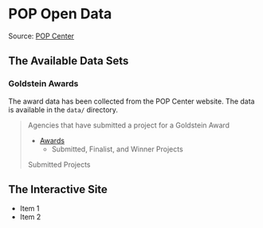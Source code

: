 # POP Open Data

Source: [POP Center](https://popcenter.asu.edu/content/about)

## The Available Data Sets


### Goldstein Awards

The award data has been collected from the POP Center website. The data is available in the `data/` directory. 


> Agencies that have submitted a project for a Goldstein Award
>   - [Awards](https://popcenter.asu.edu/content/pop-projects)
>       - Submitted, Finalist, and Winner Projects
>
> 
> 
> Submitted Projects


## The Interactive Site


- Item 1
- Item 2